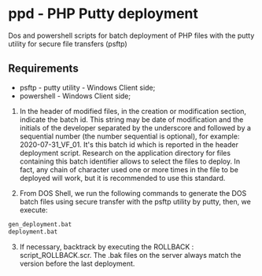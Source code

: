 # ppd - PHP Putty deployment

Dos and powershell scripts for batch deployment of PHP files with the putty utility for secure file transfers (psftp)

Requirements
------------

  * psftp - putty utility - Windows Client side;
  * powershell -  Windows Client side;

1) In the header of modified files, in the creation or modification section,
indicate the batch id. This string may be date of modification and the initials of the developer separated by the
underscore and followed by a sequential number (the number
sequential is optional), for example: 2020-07-31_VF_01. It's this batch id
which is reported in the header deployment script. Research on the
application directory for files containing this batch identifier allows
to select the files to deploy. In fact, any chain of character used one or more times in the file to be deployed
will work, but it is recommended to use this standard.

2) From DOS Shell, we run the following commands to generate the
DOS batch files using secure transfer with the psftp utility
by putty, then, we execute:

```bash
gen_deployment.bat
deployment.bat
```

3) If necessary, backtrack by executing the ROLLBACK : script_ROLLBACK.scr. 
The .bak files on the server always match the version before the last deployment. 